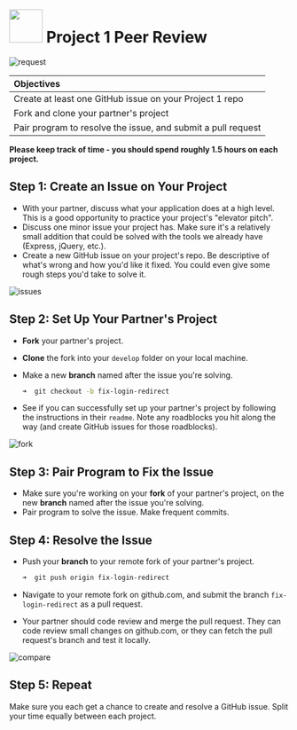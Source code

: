 # <img src="https://cloud.githubusercontent.com/assets/7833470/10899314/63829980-8188-11e5-8cdd-4ded5bcb6e36.png" height="60"> Project 1 Peer Review

![request](https://cloud.githubusercontent.com/assets/7833470/11257325/b3ba61b0-8e05-11e5-8f60-ebcc940f05e8.gif)

| Objectives |
| :--- |
| Create at least one GitHub issue on your Project 1 repo |
| Fork and clone your partner's project |
| Pair program to resolve the issue, and submit a pull request |

**Please keep track of time - you should spend roughly 1.5 hours on each project.**

## Step 1: Create an Issue on Your Project

* With your partner, discuss what your application does at a high level. This is a good opportunity to practice your project's "elevator pitch".
* Discuss one minor issue your project has. Make sure it's a relatively small addition that could be solved with the tools we already have (Express, jQuery, etc.).
* Create a new GitHub issue on your project's repo. Be descriptive of what's wrong and how you'd like it fixed. You could even give some rough steps you'd take to solve it.

![issues](https://cloud.githubusercontent.com/assets/7833470/11285453/61cd4efc-8ec4-11e5-966e-933ba09e7f20.png)

## Step 2: Set Up Your Partner's Project

* **Fork** your partner's project.
* **Clone** the fork into your `develop` folder on your local machine.
* Make a new **branch** named after the issue you're solving.

  ```zsh
  ➜  git checkout -b fix-login-redirect
  ```

* See if you can successfully set up your partner's project by following the instructions in their `readme`. Note any roadblocks you hit along the way (and create GitHub issues for those roadblocks).

![fork](https://cloud.githubusercontent.com/assets/7833470/11285452/61ccccca-8ec4-11e5-9f1f-549f36de2531.png)

## Step 3: Pair Program to Fix the Issue

* Make sure you're working on your **fork** of your partner's project, on the new **branch** named after the issue you're solving.
* Pair program to solve the issue. Make frequent commits.

## Step 4: Resolve the Issue

* Push your **branch** to your remote fork of your partner's project.

  ```zsh
  ➜  git push origin fix-login-redirect
  ```

* Navigate to your remote fork on github.com, and submit the branch `fix-login-redirect` as a pull request.
* Your partner should code review and merge the pull request. They can code review small changes on github.com, or they can fetch the pull request's branch and test it locally.

![compare](https://cloud.githubusercontent.com/assets/7833470/11285454/61dbc9f0-8ec4-11e5-8441-8333a735c023.png)

## Step 5: Repeat

Make sure you each get a chance to create and resolve a GitHub issue. Split your time equally between each project.
